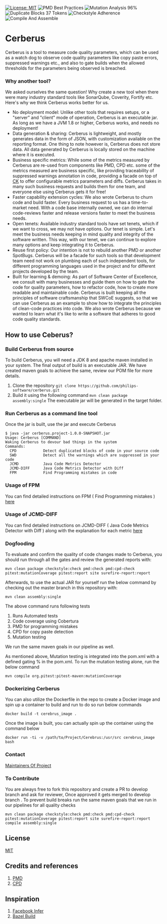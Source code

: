 [![License: MIT](https://img.shields.io/badge/License-MIT-orange.svg)](https://opensource.org/licenses/MIT)
![PMD Best Practices](https://github.com/philips-software/cerberus/workflows/PMD%20Best%20Practices/badge.svg)
![Mutation Analysis 96%](https://github.com/philips-software/cerberus/workflows/Mutation%20Analysis%2096%25/badge.svg)
![Duplicate Blocks 37 Tokens](https://github.com/philips-software/cerberus/workflows/Duplicate%20Blocks%2037%20Tokens/badge.svg)
![Checkstyle Adherence](https://github.com/philips-software/cerberus/workflows/Checkstyle%20Adherence/badge.svg)
![Compile And Assemble](https://github.com/philips-software/cerberus/workflows/Compile%20And%20Assemble/badge.svg)

# Cerberus

Cerberus is a tool to measure code quality parameters, which can be used as a watch dog to observe code quality parameters like copy paste errors, suppressed warnings etc., and also to gate builds when the allowed thresholds for the parameters being observed is breached.

### Why another tool? 
We asked ourselves the same question! Why create a new tool when there were many industry standard tools like SonarQube, Coverity, Fortify etc. Here's why we think Cerberus works better for us. 


- No deployment model: Unlike other tools that requires setups, or a "server" and "client" mode of operation, Cerberus is an executable jar. As long as we have a JVM 1.8 or higher, Cerberus works, and needs no deployment!
- Data generation & sharing: Cerberus is lightweight, and mostly generates data in the form of JSON, with customization available on the reporting format. One thing to note however is, Cerberus does not store data. All data generated by Cerberus is locally stored on the machine where it is executed. 
- Business specific metrics: While some of the metrics measured by Cerberus are re-used from components like PMD, CPD etc. some of the metrics measured are business specific, like providing traceability of suppressed warnings annotation in code, providing a facade on top of [CK](https://github.com/mauricioaniche/ck) to offer configurable metrics parameters and diffs. Cerberus takes in many such business requests and builds them for one team, and everyone else using Cerberus gets it for free! 
- Faster capability extension cycles: We also wrote Cerberus to churn code and build faster. Every business request to us has a time-to-market need. With a code base internally owned, we can do internal code-reviews faster and release versions faster to meet the business needs.
- Open tenets: Available industry standard tools have set tenets, which if we want to cross, we may not have options. Our tenet is simple. Let's meet the business needs keeping in mind quality and integrity of the software written. This way, with our tenet, we can continue to explore many options and keep integrating it to Cerberus.
- Reuse first policy: Our intention is not to rebuild another PMD or another SpotBugs. Cerberus will be a facade for such tools so that development team need not work on plumbing each of such independent tools, for different programming languages used in the project and for different projects developed by the team.
- Built for learning & demoing: As part of Software Center of Excellence, we consult with many businesses and guide them on how to gate the code for quality parameters, how to refactor code, how to create more readable and maintainable code. Cerberus is built keeping all the principles of software craftsmanship that SWCoE suggests, so that we can use Cerberus as an example to show how to integrate the principles of clean-code practices into code. We also wrote Cerberus because we wanted to learn what it's like to write a software that adheres to good code quality standards. 


## How to use Ceberus? 
### Build Cerberus from source
To build Cerberus, you will need a JDK 8 and apache maven installed in your system. 
The final output of build is an executable JAR. We have created maven goals to achieve the same, review our POM file for more details.  

1. Clone the repository
`git clone https://github.com/philips-software/cerberus.git`
2. Build it using the following command
`mvn clean package assembly:single`
The executable jar will be generated in the target folder. 

### Run Cerberus as a command line tool
Once the jar is built, use the jar and execute Cerberus

```
$ java -jar cerberus.project-1.0.0-SNAPSHOT.jar
Usage: Cerberus [COMMAND]
Waking Cerberus to devour bad things in the system
Commands:
  CPD            Detect duplicated blocks of code in your source code
  SWD            Detect all the warnings which are suppressed in your code
  JCMD           Java Code Metrics Detector
  JCMD-DIFF      Java Code Metrics Detector with Diff
  FPM            Find Programming mistakes in code
```

### Usage of FPM 

You can find detailed instructions on  FPM ( Find Programming mistakes )  
[here](docs/FPM.md)

### Usage of JCMD-DIFF

You can find detailed instructions on JCMD-DIFF ( Java Code Metrics Detector with Diff ) along with the explanation for each metric 
[here](docs/JCMD.md)

### Dogfooding 
To evaluate and confirm the quality of code changes made to Cerberus, you should run through all the gates and review the generated reports with:

`mvn clean package checkstyle:check pmd:check pmd:cpd-check pitest:mutationCoverage pitest:report site surefire-report:report`

Afterwards, to use the actual JAR for yourself run the below command by checking out the master branch in this repository with:

`mvn clean assembly:single`

The above command runs following tests

1. Runs Automated tests
2. Code coverage using Cobertura
3. PMD for programming mistakes 
4. CPD for copy paste detection 
5. Mutation testing

We run the same maven goals in our pipeline as well. 

As mentioned above, Mutation testing is integrated into the pom.xml with a defined gating % in the pom.xml. To run the mutation testing alone, run the below command

`mvn compile org.pitest:pitest-maven:mutationCoverage`

### Dockerizing Cerberus

You can also utilize the Dockerfile in the repo to create a Docker image 
and spin up a container to build and run to do so run below commands

`docker build -t cerebrus_image .`

Once the image is built, you can actually spin up the container using the command below

`docker run -ti -v /path/to/Project/Cerebrus:/usr/src cerebrus_image bash`

### Contact 

[Maintainers Of Project](MAINTAINERS.md)


### To Contribute 

You are always free to fork this repository and create a PR to develop branch and ask for reviewer, Once approved it gets merged to develop branch . 
To prevent build breaks run the same maven goals that we run in our pipelines for all quality checks

```
mvn clean package checkstyle:check pmd:check pmd:cpd-check pitest:mutationCoverage pitest:report site surefire-report:report compile assembly:single
```

## License

[MIT](LICENSE)

## Credits and references

1. [PMD]( https://pmd.github.io/ )
2. [CPD](https://pmd.github.io/latest/pmd_userdocs_cpd.html#overview )

## Inspiration 

1. [Facebook Infer ](https://fbinfer.com/)
2. [Bazel Build ](https://bazel.build/)